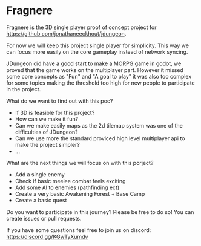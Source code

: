 # Fragnere

Fragnere is the 3D single player proof of concept project for https://github.com/jonathaneeckhout/jdungeon.

For now we will keep this project single player for simplicity. This way we can focus more easily on the core gameplay instead of network syncing.

JDungeon did have a good start to make a MORPG game in godot, we proved that the game works on the multiplayer part. However it missed some core concepts as "Fun" and "A goal to play" it was also too complex for some topics making the threshold too high for new people to participate in the project.

What do we want to find out with this poc?
- If 3D is feasible for this project?
- How can we make it fun?
- Can we make easily maps as the 2d tilemap system was one of the difficulties of JDungeon?
- Can we use more the standard proviced high level multiplayer api to make the project simpler?
- ...

What are the next things we will focus on with this porject?
- Add a single enemy
- Check if basic meelee combat feels exciting
- Add some AI to enemies (pathfinding ect)
- Create a very basic Awakening Forest + Base Camp
- Create a basic quest


Do you want to participate in this journey? Please be free to do so! You can create issues or pull requests.

If you have some questions feel free to join us on discord:
https://discord.gg/KGwTyXumdv 
